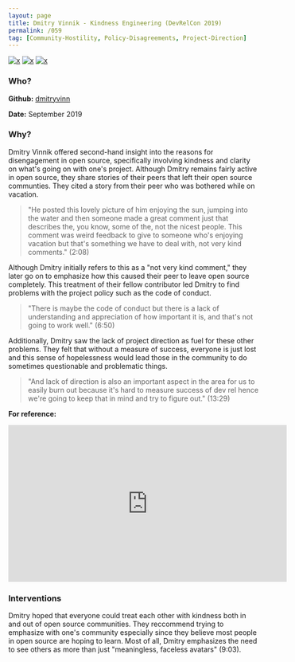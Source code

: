 ```yaml
---
layout: page
title: Dmitry Vinnik - Kindness Engineering (DevRelCon 2019)
permalink: /059
tag: [Community-Hostility, Policy-Disagreements, Project-Direction]
---
```


[![x](https://img.shields.io/badge/-Community%20Hostility-red)](/codebook.html#community-hostility) [![x](https://img.shields.io/badge/-Policy%20Disagreements-purple)](/codebook.html#policy-disagreements) [![x](https://img.shields.io/badge/-Project%20Direction-brightgreen)](/codebook.html#project-direction) 

### Who?

**Github:** [dmitryvinn](https://github.com/dmitryvinn)

**Date:** September 2019

### Why?

Dmitry Vinnik offered second-hand insight into the reasons for disengagement in open source, specifically involving kindness and clarity on what's going on with one's project. Although Dmitry remains fairly active in open source, they share stories of their peers that left their open source communties. They cited a story from their peer who was bothered while on vacation.

>"He posted this lovely picture of him enjoying the sun, jumping into the water and then someone made a great comment just that describes the, you know, some of the, not the nicest people. This comment was weird feedback to give to someone who's enjoying vacation but that's something we have to deal with, not very kind comments." (2:08)

Although Dmitry initially refers to this as a "not very kind comment," they later go on to emphasize how this caused their peer to leave open source completely. This treatment of their fellow contributor led Dmitry to find problems with the project policy such as the code of conduct.

> "There is maybe the code of conduct but there is a lack of understanding and appreciation of how important it is, and that's not going to work well." (6:50)

Additionally, Dmitry saw the lack of project direction as fuel for these other problems. They felt that without a measure of success, everyone is just lost and this sense of hopelessness would lead those in the community to do sometimes questionable and problematic things.

> "And lack of direction is also an important aspect in the area for us to easily burn out because it's hard to measure success of dev rel hence we're going to keep that in mind and try to figure out." (13:29)

**For reference:**

<iframe width="560" height="315" src="https://www.youtube.com/embed/B2eeOUkTv7A?start=128" title="YouTube video player" frameborder="0" allow="accelerometer; autoplay; clipboard-write; encrypted-media; gyroscope; picture-in-picture" allowfullscreen></iframe> 

### Interventions

Dmitry hoped that everyone could treat each other with kindness both in and out of open source communities. They reccommend trying to emphasize with one's community especially since they believe most people in open source are hoping to learn. Most of all, Dmitry emphasizes the need to see others as more than just "meaningless, faceless avatars" (9:03).

